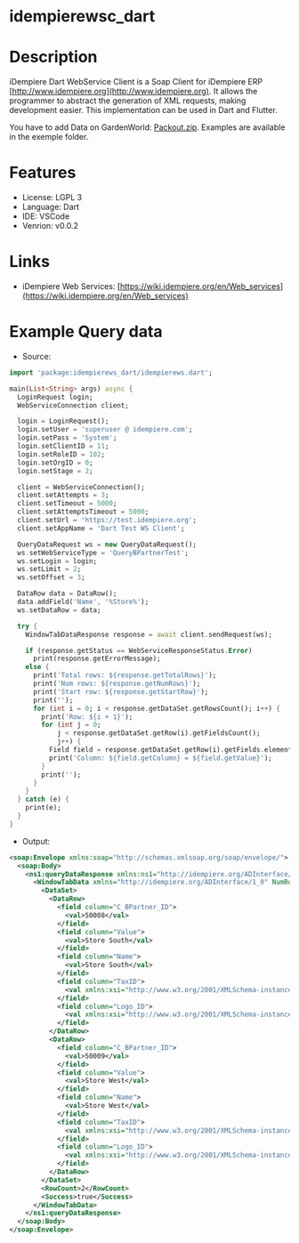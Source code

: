 # idempierewsc_dart
# Description
iDempiere Dart WebService Client is a Soap Client for iDempiere ERP [http://www.idempiere.org](http://www.idempiere.org). It allows the programmer to abstract the generation of XML requests, making development easier. This implementation can be used in Dart and Flutter.

You have to add Data on GardenWorld: [Packout.zip](https://github.com/ingeint/idempierewsc-python/blob/master/documents/Test%20WebServices%202Pack.zip). Examples are available in the exemple folder.
# Features

- License: LGPL 3
- Language: Dart
- IDE: VSCode
- Venrion: v0.0.2

# Links
- iDempiere Web Services: [https://wiki.idempiere.org/en/Web_services](https://wiki.idempiere.org/en/Web_services)
# Example Query data
- Source:
```dart
import 'package:idempierews_dart/idempierews.dart';

main(List<String> args) async {
  LoginRequest login;
  WebServiceConnection client;

  login = LoginRequest();
  login.setUser = 'superuser @ idempiere.com';
  login.setPass = 'System';
  login.setClientID = 11;
  login.setRoleID = 102;
  login.setOrgID = 0;
  login.setStage = 2;

  client = WebServiceConnection();
  client.setAttempts = 3;
  client.setTimeout = 5000;
  client.setAttemptsTimeout = 5000;
  client.setUrl = 'https://test.idempiere.org';
  client.setAppName = 'Dart Test WS Client';

  QueryDataRequest ws = new QueryDataRequest();
  ws.setWebServiceType = 'QueryBPartnerTest';
  ws.setLogin = login;
  ws.setLimit = 2;
  ws.setOffset = 3;

  DataRow data = DataRow();
  data.addField('Name', '%Store%');
  ws.setDataRow = data;

  try {
    WindowTabDataResponse response = await client.sendRequest(ws);

    if (response.getStatus == WebServiceResponseStatus.Error)
      print(response.getErrorMessage);
    else {
      print('Total rows: ${response.getTotalRows}');
      print('Num rows: ${response.getNumRows}');
      print('Start row: ${response.getStartRow}');
      print('');
      for (int i = 0; i < response.getDataSet.getRowsCount(); i++) {
        print('Row: ${i + 1}');
        for (int j = 0;
            j < response.getDataSet.getRow(i).getFieldsCount();
            j++) {
          Field field = response.getDataSet.getRow(i).getFields.elementAt(j);
          print('Column: ${field.getColumn} = ${field.getValue}');
        }
        print('');
      }
    }
  } catch (e) {
    print(e);
  }
}
```
- Output:
```XML
<soap:Envelope xmlns:soap="http://schemas.xmlsoap.org/soap/envelope/">
  <soap:Body>
    <ns1:queryDataResponse xmlns:ns1="http://idempiere.org/ADInterface/1_0">
      <WindowTabData xmlns="http://idempiere.org/ADInterface/1_0" NumRows="2" TotalRows="5" StartRow="3">
        <DataSet>
          <DataRow>
            <field column="C_BPartner_ID">
              <val>50008</val>
            </field>
            <field column="Value">
              <val>Store South</val>
            </field>
            <field column="Name">
              <val>Store South</val>
            </field>
            <field column="TaxID">
              <val xmlns:xsi="http://www.w3.org/2001/XMLSchema-instance" xsi:nil="true"></val>
            </field>
            <field column="Logo_ID">
              <val xmlns:xsi="http://www.w3.org/2001/XMLSchema-instance" xsi:nil="true"></val>
            </field>
          </DataRow>
          <DataRow>
            <field column="C_BPartner_ID">
              <val>50009</val>
            </field>
            <field column="Value">
              <val>Store West</val>
            </field>
            <field column="Name">
              <val>Store West</val>
            </field>
            <field column="TaxID">
              <val xmlns:xsi="http://www.w3.org/2001/XMLSchema-instance" xsi:nil="true"></val>
            </field>
            <field column="Logo_ID">
              <val xmlns:xsi="http://www.w3.org/2001/XMLSchema-instance" xsi:nil="true"></val>
            </field>
          </DataRow>
        </DataSet>
        <RowCount>2</RowCount>
        <Success>true</Success>
      </WindowTabData>
    </ns1:queryDataResponse>
  </soap:Body>
</soap:Envelope>

```
